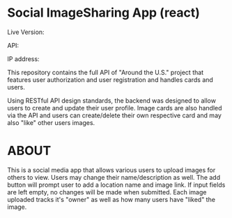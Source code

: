 # Social ImageSharing App (react)

 Live Version: 

 API: 
 
 IP address: 

This repository contains the full API of "Around the U.S." project that features user authorization and user registration and handles cards and users.

Using RESTful API design standards, the backend was designed to allow users to create and update their user profile. Image cards are also handled via the API and users can create/delete their own respective card and may also "like" other users images.

# ABOUT
This is a social media app that allows various users to upload images for others to view. Users may change their name/description as well. The add button will prompt user to add a location name and image link. If input fields are left empty, no changes will be made when submitted. Each image uploaded tracks it's "owner" as well as how many users have "liked" the image.
